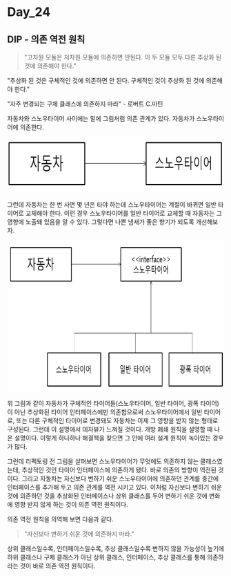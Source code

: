 # Day_24

## DIP - 의존 역전 원칙

> "고차원 모듈은 저차원 모듈에 의존하면 안된다. 이 두 모듈 모두 다른 추상화 된 것에 의존해야 한다."

"추상화 된 것은 구체적인 것에 의존하면 안 된다. 구체적인 것이 추상화 된 것에 의존해야 한다."

"자주 변경되는 구체 클래스에 의존하지 마라" - 로버트 C.마틴
> 

자동차와 스노우타이어 사이에는 밑에 그림처럼 의존 관계가  있다. 자동차가 스노우타이어에 의존한다.

<img src="/static/5-16.png" width="513px" height="128px"></img>

그런데 자동차는 한 번 사면 몇 년은 타야 하는데 스노우타이어는 계절이 바뀌면 일반 타이어로 교체해야 한다. 이런 경우 스노우타이어를 일반 타이어로 교체할 때 자동차는 그 영향에 노출돼 있음을 알 수 있다. 그렇다면 나쁜 냄새가 좋은 향기가 되도록 개선해보자.

<img src="/static/5-17.PNG" width="513px" height="349px"></img>

위 그림과 같이 자동차가 구체적인 타이어들(스노우타이어, 일반 타이어, 광폭 타이어)이 아닌 추상화된 타이어 인터페이스에만 의존함으로써 스노우타이어에서 일반 타이어로, 또는 다른 구체적인 타이어로 변경돼도 자동차는 이제 그 영향을 받지 않는 형태로 구성된다. 그런데 이 설명에서 데자뷰가 느껴질 것이다. 개방 폐쇄 원칙을 설명할 때 나온 설명이다. 이렇게 하나하나 해결책을 찾으면 그 안에 여러 설계 원칙이 녹아있는 경우가 많다. 

그런데 리펙토링 전 그림을 살펴보면 스노우타이어가 무엇에도 의존하지 않는 클래스였는데, 추상적인 것인 타이어 인터페이스에 의존하게 됐다. 바로 의존의 방향이 역전된 것이다. 그리고 자동차는 자신보다 변하기 쉬운 스노우타이어에 의존하던 관계를 중간에 인터페이스를 추가해 두고 의존 관계를 역전 시키고 있다. 이처럼 자신보다 변하기 쉬운 것에 의존하던 것을 추상화된 인터페이스나 상위 클래스를 두어 변하기 쉬운 것에 변화에 영향 받지 않게 하는 것이 의존 역전 원칙이다.

의존 역전 원칙을 의역해 보면 다음과 같다.

> "자신보다 변하기 쉬운 것에 의존하지 마라."
> 

 상위 클래스일수록, 인터페이스일수록, 추상 클래스일수록 변하지 않을 가능성이 높기에 하위 클래스나 구체 클래스가 아닌 상위 클래스, 인터페이스, 추상 클래스를 통해 의존하라는 것이 바로 의존 역전 원칙이다.

